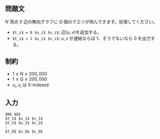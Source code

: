 問題文
---------

$N$ 頂点 $0$ 辺の無向グラフに $Q$ 個のクエリが飛んできます。処理してください。


- `$t_i$ = 0 $u_i$ $v_i$`: 辺$(u, v)$を追加する。
- `$t_i$ = 1 $u_i$ $v_i$`: $u, v$ が連結ならば $1$、そうでないなら $0$ を出力する。

制約
---------

- $1 \leq N \leq 200,000$
- $1 \leq Q \leq 200,000$
- $u_i, v_i$ は 0-indexed

入力
---------

~~~
$N$ $Q$
$t_1$ $u_1$ $v_1$
$t_2$ $u_2$ $v_2$
:
$t_Q$ $u_Q$ $v_Q$
~~~


